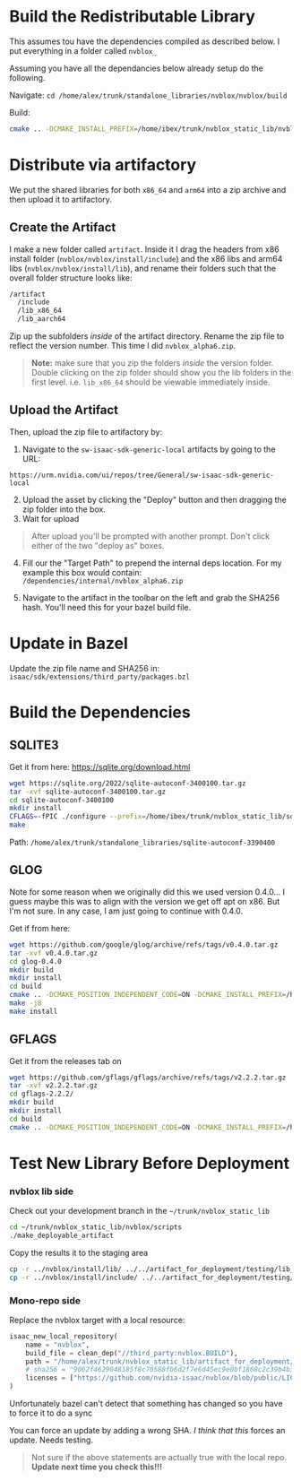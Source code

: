 

# Build the Redistributable Library
This assumes tou have the dependencies compiled as described below. I put everything in a folder called `nvblox_`

Assuming you have all the dependancies below already setup do the following.

Navigate:
`cd /home/alex/trunk/standalone_libraries/nvblox/nvblox/build`

Build:

```bash
cmake .. -DCMAKE_INSTALL_PREFIX=/home/ibex/trunk/nvblox_static_lib/nvblox/nvblox/install/ -DBUILD_FOR_ALL_ARCHS=TRUE -DBUILD_REDISTRIBUTABLE=TRUE -DSQLITE3_BASE_PATH="/home/ibex/trunk/nvblox_static_lib/sqlite-autoconf-3390400/install/" -DGLOG_BASE_PATH="/home/ibex/trunk/nvblox_static_lib/glog-0.4.0/install/" -DGFLAGS_BASE_PATH="/home/ibex/trunk/nvblox_static_lib/gflags-2.2.2/install/" && make -j8 && make install
```

# Distribute via artifactory 
We put the shared libraries for both `x86_64` and `arm64` into a zip archive and then upload it to artifactory.

## Create the Artifact
I make a new folder called `artifact`. Inside it I drag the headers from x86 install folder (`nvblox/nvblox/install/include`) and the x86 libs and arm64 libs (`nvblox/nvblox/install/lib`), and rename their folders such that the overall folder structure looks like:
```bash
/artifact
  /include
  /lib_x86_64
  /lib_aarch64
```

Zip up the subfolders *inside* of the artifact directory. Rename the zip file to reflect the version number. This time I did `nvblox_alpha6.zip`.

> **Note:** make sure that you zip the folders *inside* the version folder. Double clicking on the zip folder should show you the lib folders in the first level. i.e. `lib_x86_64` should be viewable immediately inside.

## Upload the Artifact
Then, upload the zip file to artifactory by:

1) Navigate to the `sw-isaac-sdk-generic-local` artifacts by going to the URL:
```
https://urm.nvidia.com/ui/repos/tree/General/sw-isaac-sdk-generic-local
```
2) Upload the asset by clicking the "Deploy" button and then dragging the zip folder into the box.
3) Wait for upload

> After upload you'll be prompted with another prompt. Don't click either of the two "deploy as" boxes.

4) Fill our the "Target Path" to prepend the internal deps location. For my example this box would contain: `/dependencies/internal/nvblox_alpha6.zip`

5) Navigate to the artifact in the toolbar on the left and grab the SHA256 hash. You'll need this for your bazel build file.

# Update in Bazel
Update the zip file name and SHA256 in: `isaac/sdk/extensions/third_party/packages.bzl`


# Build the Dependencies

## SQLITE3
Get it from here: https://sqlite.org/download.html
```bash
wget https://sqlite.org/2022/sqlite-autoconf-3400100.tar.gz
tar -xvf sqlite-autoconf-3400100.tar.gz
cd sqlite-autoconf-3400100
mkdir install
CFLAGS=-fPIC ./configure --prefix=/home/ibex/trunk/nvblox_static_lib/sqlite-autoconf-3400100/install/
make
```

Path:
`/home/alex/trunk/standalone_libraries/sqlite-autoconf-3390400`


## GLOG
Note for some reason when we originally did this we used version 0.4.0... I guess maybe this was to align with the version we get off apt on x86. But I'm not sure. In any case, I am just going to continue with 0.4.0.

Get if from here:
```bash
wget https://github.com/google/glog/archive/refs/tags/v0.4.0.tar.gz
tar -xvf v0.4.0.tar.gz
cd glog-0.4.0
mkdir build
mkdir install
cd build
cmake .. -DCMAKE_POSITION_INDEPENDENT_CODE=ON -DCMAKE_INSTALL_PREFIX=/home/alex/trunk/nvblox_static_lib/glog-0.4.0/install/ -DWITH_GFLAGS=OFF -DBUILD_SHARED_LIBS=OFF
make -j8
make install
```

## GFLAGS
Get it from the releases tab on 
```bash
wget https://github.com/gflags/gflags/archive/refs/tags/v2.2.2.tar.gz
tar -xvf v2.2.2.tar.gz
cd gflags-2.2.2/
mkdir build
mkdir install
cd build
cmake .. -DCMAKE_POSITION_INDEPENDENT_CODE=ON -DCMAKE_INSTALL_PREFIX=/home/alex/trunk/nvblox_static_lib/gflags-2.2.2/install/ -DGFLAGS_BUILD_STATIC_LIBS=ON -DGFLAGS=google && make -j8 && make install
```
  
  

# Test New Library Before Deployment

### nvblox lib side
Check out your development branch in the `~/trunk/nvblox_static_lib`
```bash
cd ~/trunk/nvblox_static_lib/nvblox/scripts
./make_deployable_artifact
```
Copy the results it to the staging area
```bash
cp -r ../nvblox/install/lib/ ../../artifact_for_deployment/testing/lib_x86_64
cp -r ../nvblox/install/include/ ../../artifact_for_deployment/testing/include
```

### Mono-repo side
Replace the nvblox target with a local resource:
```python
isaac_new_local_repository(
	name = "nvblox",
	build_file = clean_dep("//third_party:nvblox.BUILD"),
	path = "/home/alex/trunk/nvblox_static_lib/artifact_for_deployment/testing",
	# sha256 = "9062f4629048185f8c70588fb6d2f7e6d45ec9e0bf1868c2c39b4b34689c3722",
	licenses = ["https://github.com/nvidia-isaac/nvblox/blob/public/LICENSE"],
)
```
Unfortunately bazel can't detect that something has changed so you have to force it to do a sync 

You can force an update by adding a wrong SHA. *I think that this* forces an update. Needs testing.

>Not sure if the above statements are actually true with the local repo. **Update next time you check this!!!**